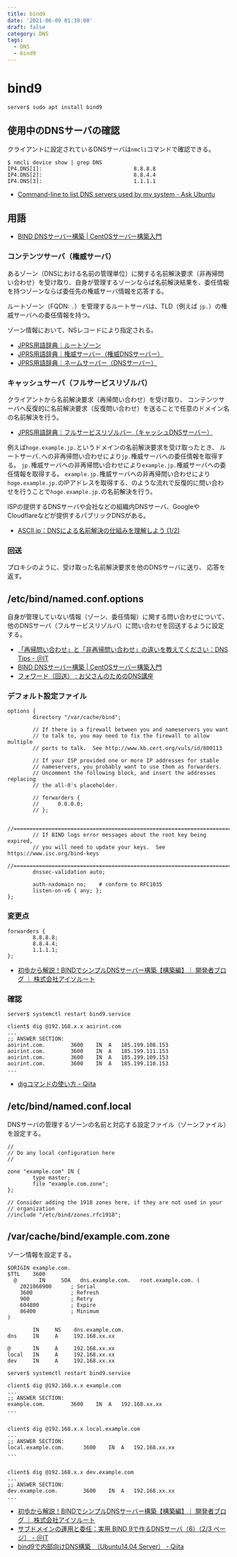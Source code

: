 ```yaml
---
title: bind9
date: '2021-06-09 01:30:00'
draft: false
category: DNS
tags:
  - DNS
  - bind9
---
```


# bind9

```shell
server$ sudo apt install bind9
```

## 使用中のDNSサーバの確認

クライアントに設定されているDNSサーバは`nmcli`コマンドで確認できる。

```shell
$ nmcli device show | grep DNS
IP4.DNS[1]:                             8.8.8.8
IP4.DNS[2]:                             8.8.4.4
IP4.DNS[3]:                             1.1.1.1
```

- [Command-line to list DNS servers used by my system - Ask Ubuntu](https://askubuntu.com/questions/152593/command-line-to-list-dns-servers-used-by-my-system)


## 用語

- [BIND DNSサーバー構築 | CentOSサーバー構築入門](http://cos.linux-dvr.biz/archives/category/bind-dns%E3%82%B5%E3%83%BC%E3%83%90%E3%83%BC%E6%A7%8B%E7%AF%89)

### コンテンツサーバ（権威サーバ）

あるゾーン（DNSにおける名前の管理単位）に関する名前解決要求（非再帰問い合わせ）を受け取り、自身が管理するゾーンならば名前解決結果を、委任情報を持つゾーンならば委任先の権威サーバ情報を応答する。

ルートゾーン（FQDN: `.`）を管理するルートサーバは、TLD（例えば `jp.`）の権威サーバへの委任情報を持つ。

ゾーン情報において、NSレコードにより指定される。

- [JPRS用語辞典｜ルートゾーン](https://jprs.jp/glossary/index.php?ID=0155)
- [JPRS用語辞典｜権威サーバー（権威DNSサーバー）](https://jprs.jp/glossary/index.php?ID=0145)
- [JPRS用語辞典｜ネームサーバー（DNSサーバー）](https://jprs.jp/glossary/index.php?ID=0157)

### キャッシュサーバ（フルサービスリゾルバ）

クライアントから名前解決要求（再帰問い合わせ）を受け取り、
コンテンツサーバへ反復的に名前解決要求（反復問い合わせ）を送ることで任意のドメイン名の名前解決を行う。

- [JPRS用語辞典｜フルサービスリゾルバー（キャッシュDNSサーバー）](https://jprs.jp/glossary/index.php?ID=0158)

例えば`hoge.example.jp.`というドメインの名前解決要求を受け取ったとき、
ルートサーバ`.`への非再帰問い合わせにより`jp.`権威サーバへの委任情報を取得する。
`jp.`権威サーバへの非再帰問い合わせにより`example.jp.`権威サーバへの委任情報を取得する。
`example.jp.`権威サーバへの非再帰問い合わせにより`hoge.example.jp.`のIPアドレスを取得する、のような流れで反復的に問い合わせを行うことで`hoge.example.jp.`の名前解決を行う。

ISPの提供するDNSサーバや会社などの組織内DNSサーバ、GoogleやCloudflareなどが提供するパブリックDNSがある。

- [ASCII.jp：DNSによる名前解決の仕組みを理解しよう (1/2)](https://ascii.jp/elem/000/000/463/463076/)


### 回送

プロキシのように、受け取った名前解決要求を他のDNSサーバに送り、
応答を返す。


## /etc/bind/named.conf.options

自身が管理していない情報（ゾーン、委任情報）に関する問い合わせについて、
他のDNSサーバ（フルサービスリゾルバ）に問い合わせを回送するように設定する。

- [「再帰問い合わせ」と「非再帰問い合わせ」の違いを教えてください：DNS Tips - ＠IT](https://www.atmarkit.co.jp/ait/articles/1510/28/news013.html)
- [BIND DNSサーバー構築 | CentOSサーバー構築入門](http://cos.linux-dvr.biz/archives/category/bind-dns%E3%82%B5%E3%83%BC%E3%83%90%E3%83%BC%E6%A7%8B%E7%AF%89)
- [フォワード（回送） : お父さんのためのDNS講座](http://ddns.blog.jp/archives/13568266.html)

### デフォルト設定ファイル

```bind
options {
        directory "/var/cache/bind";

        // If there is a firewall between you and nameservers you want
        // to talk to, you may need to fix the firewall to allow multiple
        // ports to talk.  See http://www.kb.cert.org/vuls/id/800113

        // If your ISP provided one or more IP addresses for stable
        // nameservers, you probably want to use them as forwarders.
        // Uncomment the following block, and insert the addresses replacing
        // the all-0's placeholder.

        // forwarders {
        //      0.0.0.0;
        // };

        //========================================================================
        // If BIND logs error messages about the root key being expired,
        // you will need to update your keys.  See https://www.isc.org/bind-keys
        //========================================================================
        dnssec-validation auto;

        auth-nxdomain no;    # conform to RFC1035
        listen-on-v6 { any; };
};
```

### 変更点

```
forwarders {
        8.8.8.8;
        8.8.4.4;
        1.1.1.1;
};
```

- [初歩から解説！BINDでシンプルDNSサーバー構築【構築編】｜ 開発者ブログ ｜ 株式会社アイソルート](https://www.isoroot.jp/blog/2929/)


### 確認

```shell
server$ systemctl restart bind9.service
```

```shell
client$ dig @192.168.x.x aoirint.com
...
;; ANSWER SECTION:
aoirint.com.		3600	IN	A	185.199.108.153
aoirint.com.		3600	IN	A	185.199.111.153
aoirint.com.		3600	IN	A	185.199.109.153
aoirint.com.		3600	IN	A	185.199.110.153
...
```

- [digコマンドの使い方 - Qiita](https://qiita.com/hana_shin/items/e99f64a01f2632b7a719)


## /etc/bind/named.conf.local

DNSサーバの管理するゾーンの名前と対応する設定ファイル（ゾーンファイル）を設定する。

```bind
//
// Do any local configuration here
//

zone "example.com" IN {
        type master;
        file "example.com.zone";
};

// Consider adding the 1918 zones here, if they are not used in your
// organization
//include "/etc/bind/zones.rfc1918";
```

## /var/cache/bind/example.com.zone

ゾーン情報を設定する。

```zone
$ORIGIN example.com.
$TTL    3600
  @       IN     SOA   dns.example.com.   root.example.com. (
    2021060900      ; Serial
    3600            ; Refresh
    900             ; Retry
    604800          ; Expire
    86400           ; Minimum
)

        IN     NS    dns.example.com.
dns     IN     A     192.168.xx.xx

@       IN     A     192.168.xx.xx
local   IN     A     192.168.xx.xx
dev     IN     A     192.168.xx.xx
```

```shell
server$ systemctl restart bind9.service
```

```shell
client$ dig @192.168.x.x example.com
...
;; ANSWER SECTION:
example.com.		3600	IN	A	192.168.xx.xx
...


client$ dig @192.168.x.x local.example.com
...
;; ANSWER SECTION:
local.example.com.		3600	IN	A	192.168.xx.xx
...


client$ dig @192.168.x.x dev.example.com
...
;; ANSWER SECTION:
dev.example.com.		3600	IN	A	192.168.xx.xx
...
```

- [初歩から解説！BINDでシンプルDNSサーバー構築【構築編】｜ 開発者ブログ ｜ 株式会社アイソルート](https://www.isoroot.jp/blog/2929/)
- [サブドメインの運用と委任：実用 BIND 9で作るDNSサーバ（6）（2/3 ページ） - ＠IT](https://www.atmarkit.co.jp/ait/articles/0306/03/news002_2.html)
- [bind9で内部向けDNS構築　（Ubuntu14.04 Server） - Qiita](https://qiita.com/m1220/items/e2093f8f5dc1a6ce9802)
